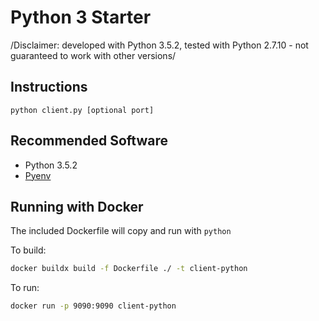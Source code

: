 # Python 3 Starter
/Disclaimer: developed with Python 3.5.2, tested with Python 2.7.10 - not guaranteed to work with other versions/

## Instructions
`python client.py [optional port]`

## Recommended Software
* Python 3.5.2
* [Pyenv](https://github.com/pyenv/pyenv)

## Running with Docker

The included Dockerfile will copy and run with `python`

To build:

```sh
docker buildx build -f Dockerfile ./ -t client-python
```

To run:

```sh
docker run -p 9090:9090 client-python
```

